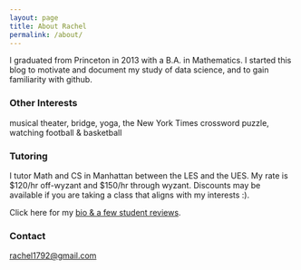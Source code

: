 ```yaml
---
layout: page
title: About Rachel
permalink: /about/
---
```


I graduated from Princeton in 2013 with a B.A. in Mathematics.  I started this blog to motivate and document my study of data science, and to gain familiarity with github.

### Other Interests

musical theater, bridge, yoga, the New York Times crossword puzzle, watching football & basketball


### Tutoring

I tutor Math and CS in Manhattan between the LES and the UES. My rate is $120/hr off-wyzant and $150/hr through wyzant.  Discounts may be available if you are taking a class that aligns with my interests :). 

Click here for my [bio & a few student reviews](https://www.wyzant.com/Tutors/rachel1792).

### Contact 

[rachel1792@gmail.com](mailto:rachel1792@gmail.com)  
